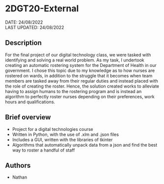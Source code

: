 # 2DGT20-External
DATE: 24/08/2022  
LAST UPDATED: 24/08/2022
## Description
For the final project of our digital technology class, we were tasked with identifying and solving a real world problem.
As my task, I undertook creating an automatic rostering system for the Department of Health in our government.
I chose this topic due to my knowledge as to how nurses are rostered on wards, in addition to the struggle that it becomes when team members are tasked away from their regular duties and instead placed with the role of creating the roster.
Hence, the solution created works to alleviate having to assign humans to the rostering program and is instead an algorithm to perfectly roster nurses depending on their preferences, work hours and qualifications.

## Brief overview
 - Project for a digital technologies course
 - Written in Python, with the use of .xlm and .json files
 - Includes a GUI, written with the libraries of tkinter
 - Algorithms that automatically unpack data from a json and find the best way to roster a handful of staff
 
## Authors
 - Nathan
